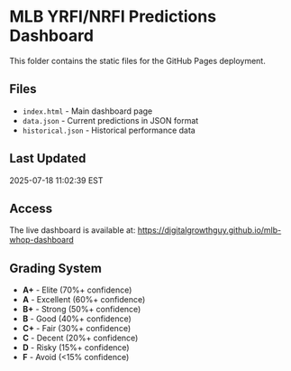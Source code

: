 # MLB YRFI/NRFI Predictions Dashboard

This folder contains the static files for the GitHub Pages deployment.

## Files

- `index.html` - Main dashboard page
- `data.json` - Current predictions in JSON format
- `historical.json` - Historical performance data

## Last Updated

2025-07-18 11:02:39 EST

## Access

The live dashboard is available at: https://digitalgrowthguy.github.io/mlb-whop-dashboard

## Grading System

- **A+** - Elite (70%+ confidence)
- **A** - Excellent (60%+ confidence)  
- **B+** - Strong (50%+ confidence)
- **B** - Good (40%+ confidence)
- **C+** - Fair (30%+ confidence)
- **C** - Decent (20%+ confidence)
- **D** - Risky (15%+ confidence)
- **F** - Avoid (<15% confidence)
